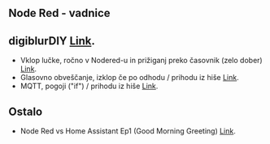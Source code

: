 ## Node Red - vadnice


## digiblurDIY [Link](https://www.youtube.com/c/digiblurDIY/search?query=Node-RED).
* Vklop lučke, ročno v Nodered-u in prižiganj preko časovnik (zelo dober) [Link](https://www.youtube.com/watch?v=o-vNCObJ4dM).
* Glasovno obveščanje, izklop če po odhodu / prihodu iz hiše [Link](https://www.youtube.com/watch?v=d1m8ySGlRh8).
* MQTT, pogoji ("if") / prihodu iz hiše [Link](https://www.youtube.com/watch?v=0jdGs-213qI).


## Ostalo
* Node Red vs Home Assistant Ep1 (Good Morning Greeting) [Link](https://www.youtube.com/watch?v=IU90ffEY9IY).
